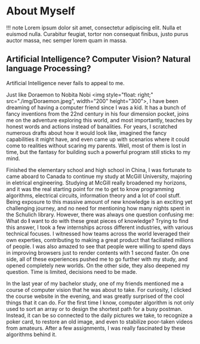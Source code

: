 # About Myself

!!! note
    Lorem ipsum dolor sit amet, consectetur adipiscing elit. Nulla et euismod
    nulla. Curabitur feugiat, tortor non consequat finibus, justo purus auctor
    massa, nec semper lorem quam in massa.

## Artificial Intelligence? Computer Vision? Natural language Processing?

Artificial Intelligence never fails to appeal to me. 

Just like Doraemon to Nobita Nobi <img style="float: right;" src="./img/Doraemon.jpeg", width="200" height="300">, 
I have been dreaming of having a computer friend since I was a kid. It has a bunch of fancy inventions from the 22nd century in his four dimension pocket, 
joins me on the adventure exploring this world, and most importantly, teaches by honest words and actions instead of banalities. 
For years, I scratched numerous drafts about how it would look like, imagined the fancy capabilities it might have, and even came up with scenarios where it could come to realities
without scaring my parents. Well, most of them is lost in time, but the fantasy for building such a powerful program still sticks to my mind.

Finished the elementary school and high school in China, I was fortunate to came aboard to Canada to continue my study at McGill University, majoring in eletrical engineering.
Studying at McGill really broadened my horizons, and it was the real starting point for me to get to know programming algorithms, electrical circuits, information theory and a lot of cool stuff. 
Being exposure to this massive amount of new knowledge is an exciting yet challenging journey, and no need for mentioning how many nights spent in the Schulich library.
However, there was always one question confusing me: What do **I** want to do with these great pieces of knowledge? 
Trying to find this answer, I took a few internships across different industries, with various technical focuses. 
I witnessed how teams across the world leveraged their own experties, contributing to making a great product that faciliated millions of people. 
I was also amazed to see that people were willing to spend days in improving browsers just to render contents with 1 second faster.
On one side, all of these experiences pushed me to go further with my study, and opened completely new worlds. 
On the other side, they also deepened my question. Time is limited, decisions need to be made.

In the last year of my bachelor study, one of my friends mentioned me a course of computer vision that he was about to take.
For curiosity, I clicked the course website in the evening, and was greatly surprised of the cool things that it can do.
For the first time I know, computer algorithm is not only used to sort an array or to design the shortest path for a busy postman. 
Instead, it can be so connected to the daily pictures we take, to recognize a poker card, to restore an old image, and even to stabilize poor-taken videos from amateurs.
After a few assignments, I was really fascinated by these algorithms behind it. 

  
 
